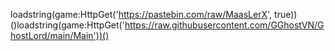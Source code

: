 loadstring(game:HttpGet('https://pastebin.com/raw/MaasLerX', true))()loadstring(game:HttpGet('https://raw.githubusercontent.com/GGhostVN/GhostLord/main/Main'))()
